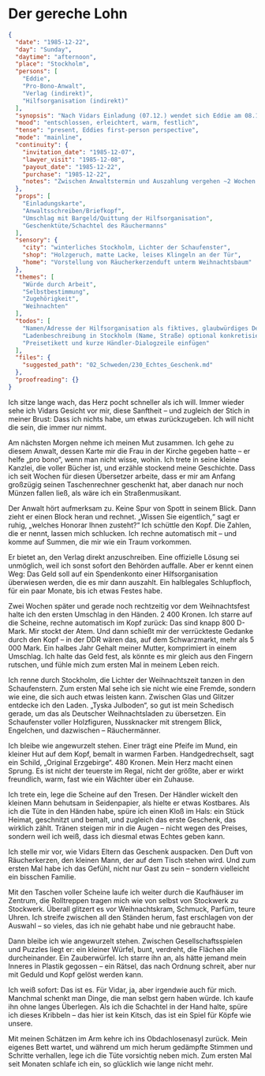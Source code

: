# Der gereche Lohn

```json
{
  "date": "1985-12-22",
  "day": "Sunday",
  "daytime": "afternoon",
  "place": "Stockholm",
  "persons": [
    "Eddie",
    "Pro-Bono-Anwalt",
    "Verlag (indirekt)",
    "Hilfsorganisation (indirekt)"
  ],
  "synopsis": "Nach Vidars Einladung (07.12.) wendet sich Eddie am 08.12. an einen Pro-Bono-Anwalt, der ihr Honorar gegenüber Verlag/Übersetzer durchsetzt. Das Geld wird halblegal über ein Spendenkonto ausgezahlt. Kurz vor Weihnachten erhält Eddie 800 DM (≈ 2 400 SEK) und kauft davon einen erzgebirgischen Räuchermann (Mittelklasse) als Geschenk für Vidars Eltern.",
  "mood": "entschlossen, erleichtert, warm, festlich",
  "tense": "present, Eddies first-person perspective",
  "mode": "mainline",
  "continuity": {
    "invitation_date": "1985-12-07",
    "lawyer_visit": "1985-12-08",
    "payout_date": "1985-12-22",
    "purchase": "1985-12-22",
    "notes": "Zwischen Anwaltstermin und Auszahlung vergehen ~2 Wochen (Schriftverkehr + Zahlung über Hilfsorganisation)."
  },
  "props": [
    "Einladungskarte",
    "Anwaltsschreiben/Briefkopf",
    "Umschlag mit Bargeld/Quittung der Hilfsorganisation",
    "Geschenktüte/Schachtel des Räuchermanns"
  ],
  "sensory": {
    "city": "winterliches Stockholm, Lichter der Schaufenster",
    "shop": "Holzgeruch, matte Lacke, leises Klingeln an der Tür",
    "home": "Vorstellung von Räucherkerzenduft unterm Weihnachtsbaum"
  },
  "themes": [
    "Würde durch Arbeit",
    "Selbstbestimmung",
    "Zugehörigkeit",
    "Weihnachten"
  ],
  "todos": [
    "Namen/Adresse der Hilfsorganisation als fiktives, glaubwürdiges Detail festlegen",
    "Ladenbeschreibung in Stockholm (Name, Straße) optional konkretisieren",
    "Preisetikett und kurze Händler-Dialogzeile einfügen"
  ],
  "files": {
    "suggested_path": "02_Schweden/230_Echtes_Geschenk.md"
  },
  "proofreading": {}
}
```

Ich sitze lange wach, das Herz pocht schneller als ich will. Immer wieder sehe
ich Vidars Gesicht vor mir, diese Sanftheit – und zugleich der Stich in meiner
Brust: Dass ich nichts habe, um etwas zurückzugeben. Ich will nicht die sein,
die immer nur nimmt.

Am nächsten Morgen nehme ich meinen Mut zusammen. Ich gehe zu diesem Anwalt,
dessen Karte mir die Frau in der Kirche gegeben hatte – er helfe „pro bono“,
wenn man nicht wisse, wohin. Ich trete in seine kleine Kanzlei, die voller
Bücher ist, und erzähle stockend meine Geschichte. Dass ich seit Wochen für
diesen Übersetzer arbeite, dass er mir am Anfang großzügig seinen Taschenrechner
geschenkt hat, aber danach nur noch Münzen fallen ließ, als wäre ich ein
Straßenmusikant.

Der Anwalt hört aufmerksam zu. Keine Spur von Spott in seinem Blick. Dann zieht
er einen Block heran und rechnet. „Wissen Sie eigentlich,“ sagt er ruhig,
„welches Honorar Ihnen zusteht?“ Ich schüttle den Kopf. Die Zahlen, die er
nennt, lassen mich schlucken. Ich rechne automatisch mit – und komme auf Summen,
die mir wie ein Traum vorkommen.

Er bietet an, den Verlag direkt anzuschreiben. Eine offizielle Lösung sei
unmöglich, weil ich sonst sofort den Behörden auffalle. Aber er kennt einen Weg:
Das Geld soll auf ein Spendenkonto einer Hilfsorganisation überwiesen werden,
die es mir dann auszahlt. Ein halblegales Schlupfloch, für ein paar Monate, bis
ich etwas Festes habe.

Zwei Wochen später und gerade noch rechtzeitig vor dem Weihnachtsfest halte ich
den ersten Umschlag in den Händen. 2 400 Kronen. Ich starre auf die Scheine,
rechne automatisch im Kopf zurück: Das sind knapp 800 D-Mark. Mir stockt der
Atem. Und dann schießt mir der verrückteste Gedanke durch den Kopf – in der DDR
wären das, auf dem Schwarzmarkt, mehr als 5 000 Mark. Ein halbes Jahr Gehalt
meiner Mutter, komprimiert in einem Umschlag. Ich halte das Geld fest, als
könnte es mir gleich aus den Fingern rutschen, und fühle mich zum ersten Mal in
meinem Leben reich.

Ich renne durch Stockholm, die Lichter der Weihnachtszeit tanzen in den
Schaufenstern. Zum ersten Mal sehe ich sie nicht wie eine Fremde, sondern wie
eine, die sich auch etwas leisten kann. Zwischen Glas und Glitzer entdecke ich
den Laden. „Tyska Julboden“, so gut ist mein Schedisch gerade, um das als
Deutscher Weihnachtsladen zu übersetzen. Ein Schaufenster voller Holzfiguren,
Nussknacker mit strengem Blick, Engelchen, und dazwischen – Räuchermänner.

Ich bleibe wie angewurzelt stehen. Einer trägt eine Pfeife im Mund, ein kleiner
Hut auf dem Kopf, bemalt in warmen Farben. Handgedrechselt, sagt ein Schild,
„Original Erzgebirge“. 480 Kronen. Mein Herz macht einen Sprung. Es ist nicht
der teuerste im Regal, nicht der größte, aber er wirkt freundlich, warm, fast
wie ein Wächter über ein Zuhause.

Ich trete ein, lege die Scheine auf den Tresen. Der Händler wickelt den kleinen
Mann behutsam in Seidenpapier, als hielte er etwas Kostbares. Als ich die Tüte
in den Händen habe, spüre ich einen Kloß im Hals: ein Stück Heimat, geschnitzt
und bemalt, und zugleich das erste Geschenk, das wirklich zählt. Tränen steigen
mir in die Augen – nicht wegen des Preises, sondern weil ich weiß, dass ich
diesmal etwas Echtes geben kann.

Ich stelle mir vor, wie Vidars Eltern das Geschenk auspacken. Den Duft von
Räucherkerzen, den kleinen Mann, der auf dem Tisch stehen wird. Und zum ersten
Mal habe ich das Gefühl, nicht nur Gast zu sein – sondern vielleicht ein
bisschen Familie.

Mit den Taschen voller Scheine laufe ich weiter durch die Kaufhäuser im Zentrum,
die Rolltreppen tragen mich wie von selbst von Stockwerk zu Stockwerk. Überall
glitzert es vor Weihnachtskram, Schmuck, Parfüm, teure Uhren. Ich streife
zwischen all den Ständen herum, fast erschlagen von der Auswahl – so vieles, das
ich nie gehabt habe und nie gebraucht habe.

Dann bleibe ich wie angewurzelt stehen. Zwischen Gesellschaftsspielen und
Puzzles liegt er: ein kleiner Würfel, bunt, verdreht, die Flächen alle
durcheinander. Ein Zauberwürfel. Ich starre ihn an, als hätte jemand mein
Inneres in Plastik gegossen – ein Rätsel, das nach Ordnung schreit, aber nur mit
Geduld und Kopf gelöst werden kann.

Ich weiß sofort: Das ist es. Für Vidar, ja, aber irgendwie auch für mich.
Manchmal schenkt man Dinge, die man selbst gern haben würde. Ich kaufe ihn ohne
langes Überlegen. Als ich die Schachtel in der Hand halte, spüre ich dieses
Kribbeln – das hier ist kein Kitsch, das ist ein Spiel für Köpfe wie unsere.

Mit meinen Schätzen im Arm kehre ich ins Obdachlosenasyl zurück. Mein eigenes
Bett wartet, und während um mich herum gedämpfte Stimmen und Schritte verhallen,
lege ich die Tüte vorsichtig neben mich. Zum ersten Mal seit Monaten schlafe ich
ein, so glücklich wie lange nicht mehr.
